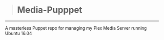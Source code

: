 ># Media-Pupppet
-----
A masterless Puppet repo for managing my Plex Media Server running Ubuntu 16.04
